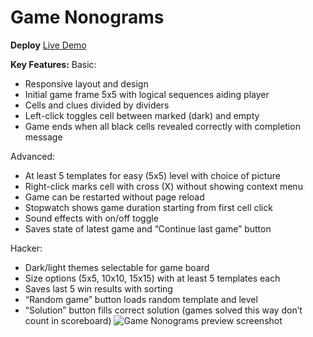# Game Nonograms

**Deploy** [Live Demo](https://rolling-scopes-school.github.io/vitasvichkar-JSFE2024Q4/nonograms/)

**Key Features:**
Basic:
* Responsive layout and design
* Initial game frame 5x5 with logical sequences aiding player
* Cells and clues divided by dividers
* Left-click toggles cell between marked (dark) and empty
* Game ends when all black cells revealed correctly with completion message

Advanced:
* At least 5 templates for easy (5x5) level with choice of picture
* Right-click marks cell with cross (X) without showing context menu
* Game can be restarted without page reload
* Stopwatch shows game duration starting from first cell click
* Sound effects with on/off toggle
* Saves state of latest game and “Continue last game” button

Hacker:
* Dark/light themes selectable for game board
* Size options (5x5, 10x10, 15x15) with at least 5 templates each
* Saves last 5 win results with sorting
* “Random game” button loads random template and level
* “Solution” button fills correct solution (games solved this way don’t count in scoreboard)
![Game Nonograms preview screenshot](https://github.com/user-attachments/assets/6d3c2c01-6c33-4ac1-9b25-38921a48934a)
